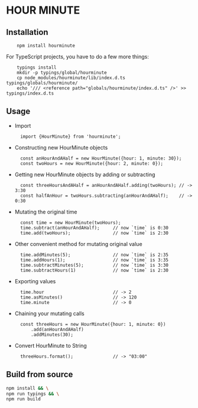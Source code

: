 HOUR MINUTE
===========

## Installation

        npm install hourminute

For TypeScript projects, you have to do a few more things:

        typings install
        mkdir -p typings/global/hourminute
        cp node_modules/hourminute/lib/index.d.ts typings/globals/hourminute/
        echo '/// <reference path="globals/hourminute/index.d.ts" />' >> typings/index.d.ts


## Usage

- Import

        import {HourMinute} from 'hourminute';

- Constructing new HourMinute objects

        const anHourAndAHalf = new HourMinute({hour: 1, minute: 30});
        const twoHours = new HourMinute({hour: 2, minute: 0});

- Getting new HourMinute objects by adding or subtracting

        const threeHoursAndAHalf = anHourAndAHalf.adding(twoHours); // -> 3:30
        const halfAnHour = twoHours.subtracting(anHourAndAHalf);    // -> 0:30
        
- Mutating the original time

        const time = new HourMinute(twoHours);
        time.subtract(anHourAndAHalf);     // now `time` is 0:30
        time.add(twoHours);                // now `time` is 2:30

- Other convenient method for mutating original value

        time.addMinutes(5);                // now `time` is 2:35
        time.addHours(1);                  // now `time` is 3:35
        time.subtractMinutes(5);           // now `time` is 3:30
        time.subtractHours(1)              // now `time` is 2:30

- Exporting values

        time.hour                          // -> 2
        time.asMinutes()                   // -> 120
        time.minute                        // -> 0

- Chaining your mutating calls

        const threeHours = new HourMinute({hour: 1, minute: 0})
            .add(anHourAndAHalf)
            .addMinutes(30);

- Convert HourMinute to String

        threeHours.format();               // -> "03:00"


## Build from source

```bash
npm install && \
npm run typings && \
npm run build
```
